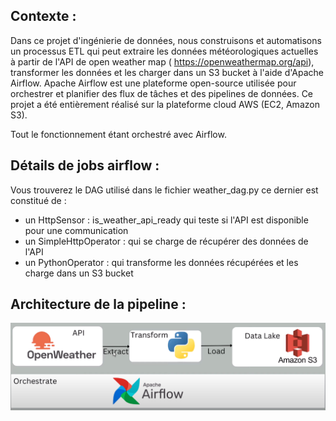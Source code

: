 ## Contexte :
Dans ce projet d'ingénierie de données, nous construisons et automatisons un processus ETL qui peut extraire les données météorologiques actuelles à partir de l'API de open weather map ( https://openweathermap.org/api), transformer les données et les charger dans un S3 bucket à l'aide d'Apache Airflow. Apache Airflow est une plateforme open-source utilisée pour orchestrer et planifier des flux de tâches et des pipelines de données. Ce projet a été entièrement réalisé sur la plateforme cloud AWS (EC2, Amazon S3).

Tout le fonctionnement étant orchestré avec Airflow.

## Détails de jobs airflow : 
Vous trouverez le DAG utilisé dans le fichier weather_dag.py
ce dernier est constitué de :
- un HttpSensor :  is_weather_api_ready qui teste si l'API est disponible pour une communication
- un SimpleHttpOperator : qui se charge de récupérer des données de l'API
- un PythonOperator : qui transforme les données récupérées et les charge dans un S3 bucket

## Architecture de la pipeline : 

![Data pipeline](image.png)
